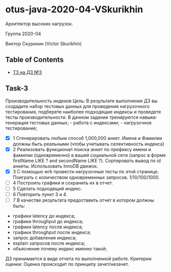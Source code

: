 # otus-java-2020-04-VSkurikhin

Архитектор высоких нагрузок.

Группа 2020-04

Виктор Скурихин (Victor Skurikhin)

## Table of Contents
- [ТЗ на ДЗ №3](#task-3)

## Task-3

Производительность индеков
Цель: В результате выполнения ДЗ вы создадите набор тестовых данных для проведения нагрузочного тестирования,
подберете наиболее подходящие индексы и проведете тесты производительности. В данном задании тренируются навыки:
генерация тестовых данных; - работа с индексами; - нагрузочное тестирование;

  - [x] 1 Сгенерировать любым способ 1,000,000 анкет. Имена и Фамилии должны быть реальными (чтобы учитывать селективность индекса)
  - [x] 2 Реализовать функционал поиска анкет по префиксу имени и фамилии (одновременно) в вашей социальной сети (запрос в форме firstName LIKE ? and secondName LIKE ?). Сортировать вывод по id анкеты. Использовать InnoDB движок.
  - [x] 3 С помощью wrk провести нагрузочные тесты по этой странице. Поиграть с количеством одновременных запросов. 1/10/100/1000.
  - [ ] 4 Построить графики и сохранить их в отчет.
  - [ ] 5 Сделать подходящий индекс.
  - [ ] 6 Повторить пункт 3 и 4.
  - [ ] 7 В качестве результата предоставить отчет в котором должны быть:
  - графики latency до индекса;
  - графики throughput до индекса;
  - графики latency после индекса;
  - графики throughput после индекса;
  - запрос добавления индекса;
  - explain запросов после индекса;
  - объяснение почему индекс именно такой;

ДЗ принимается в виде отчета по выполненной работе.
Критерии оценки: Оценка происходит по принципу зачет/незачет.
